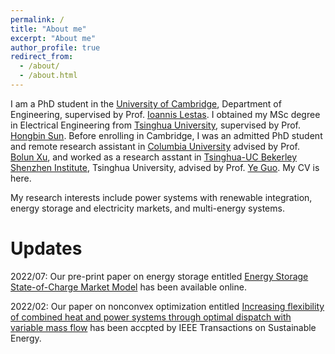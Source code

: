 ```yaml
---
permalink: /
title: "About me"
excerpt: "About me"
author_profile: true
redirect_from: 
  - /about/
  - /about.html
---
```

I am a PhD student in the [University of Cambridge](https://www.cam.ac.uk/), Department of Engineering, supervised by Prof. [Ioannis Lestas](http://www2.eng.cam.ac.uk/~icl20). I obtained my MSc degree in Electrical Engineering from [Tsinghua University](https://www.tsinghua.edu.cn/en/), supervised by Prof. [Hongbin Sun](https://www.eea.tsinghua.edu.cn/en/faculties/shb.htm). Before enrolling in Cambridge, I was an admitted PhD student and remote research assistant in [Columbia University](https://www.columbia.edu/) advised by Prof. [Bolun Xu](https://bolunxu.github.io/), and worked as a research asstant in [Tsinghua-UC Bekerley Shenzhen Institute](https://www.tbsi.edu.cn/english/main.htm), Tsinghua University, advised by Prof. [Ye Guo](https://www.tbsi.edu.cn/english/2021/1011/c4138a29939/page.htm). My CV is here.

My research interests include power systems with renewable integration, energy storage and electricity markets, and multi-energy systems.  

Updates
======
2022/07: Our pre-print paper on energy storage entitled [Energy Storage State-of-Charge Market Model](https://arxiv.org/pdf/2207.07221.pdf) has been available online. 

2022/02: Our paper on nonconvex optimization entitled [Increasing flexibility of combined heat and power systems through optimal dispatch with variable mass flow](https://ieeexplore.ieee.org/abstract/document/9677907) has been accpted by IEEE Transactions on Sustainable Energy. 

